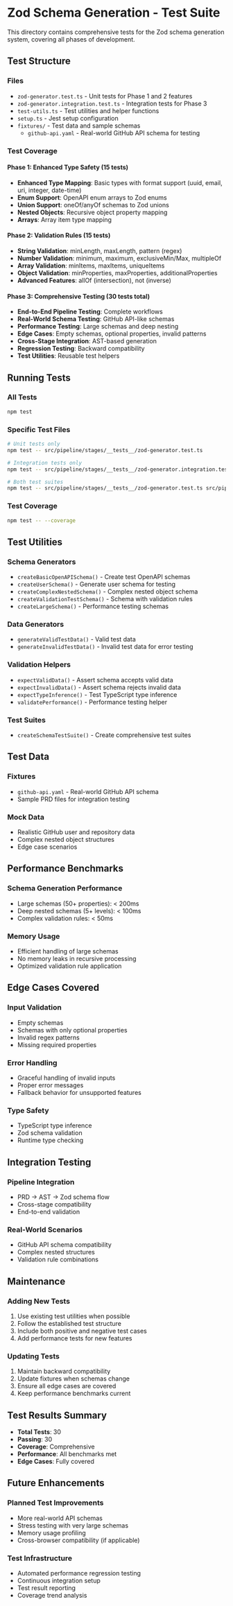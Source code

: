 # Zod Schema Generation - Test Suite

This directory contains comprehensive tests for the Zod schema generation system, covering all phases of development.

## Test Structure

### Files

- `zod-generator.test.ts` - Unit tests for Phase 1 and 2 features
- `zod-generator.integration.test.ts` - Integration tests for Phase 3
- `test-utils.ts` - Test utilities and helper functions
- `setup.ts` - Jest setup configuration
- `fixtures/` - Test data and sample schemas
  - `github-api.yaml` - Real-world GitHub API schema for testing

### Test Coverage

#### Phase 1: Enhanced Type Safety (15 tests)
- **Enhanced Type Mapping**: Basic types with format support (uuid, email, uri, integer, date-time)
- **Enum Support**: OpenAPI enum arrays to Zod enums
- **Union Support**: oneOf/anyOf schemas to Zod unions
- **Nested Objects**: Recursive object property mapping
- **Arrays**: Array item type mapping

#### Phase 2: Validation Rules (15 tests)
- **String Validation**: minLength, maxLength, pattern (regex)
- **Number Validation**: minimum, maximum, exclusiveMin/Max, multipleOf
- **Array Validation**: minItems, maxItems, uniqueItems
- **Object Validation**: minProperties, maxProperties, additionalProperties
- **Advanced Features**: allOf (intersection), not (inverse)

#### Phase 3: Comprehensive Testing (30 tests total)
- **End-to-End Pipeline Testing**: Complete workflows
- **Real-World Schema Testing**: GitHub API-like schemas
- **Performance Testing**: Large schemas and deep nesting
- **Edge Cases**: Empty schemas, optional properties, invalid patterns
- **Cross-Stage Integration**: AST-based generation
- **Regression Testing**: Backward compatibility
- **Test Utilities**: Reusable test helpers

## Running Tests

### All Tests
```bash
npm test
```

### Specific Test Files
```bash
# Unit tests only
npm test -- src/pipeline/stages/__tests__/zod-generator.test.ts

# Integration tests only
npm test -- src/pipeline/stages/__tests__/zod-generator.integration.test.ts

# Both test suites
npm test -- src/pipeline/stages/__tests__/zod-generator.test.ts src/pipeline/stages/__tests__/zod-generator.integration.test.ts
```

### Test Coverage
```bash
npm test -- --coverage
```

## Test Utilities

### Schema Generators
- `createBasicOpenAPISchema()` - Create test OpenAPI schemas
- `createUserSchema()` - Generate user schema for testing
- `createComplexNestedSchema()` - Complex nested object schema
- `createValidationTestSchema()` - Schema with validation rules
- `createLargeSchema()` - Performance testing schemas

### Data Generators
- `generateValidTestData()` - Valid test data
- `generateInvalidTestData()` - Invalid test data for error testing

### Validation Helpers
- `expectValidData()` - Assert schema accepts valid data
- `expectInvalidData()` - Assert schema rejects invalid data
- `expectTypeInference()` - Test TypeScript type inference
- `validatePerformance()` - Performance testing helper

### Test Suites
- `createSchemaTestSuite()` - Create comprehensive test suites

## Test Data

### Fixtures
- `github-api.yaml` - Real-world GitHub API schema
- Sample PRD files for integration testing

### Mock Data
- Realistic GitHub user and repository data
- Complex nested object structures
- Edge case scenarios

## Performance Benchmarks

### Schema Generation Performance
- Large schemas (50+ properties): < 200ms
- Deep nested schemas (5+ levels): < 100ms
- Complex validation rules: < 50ms

### Memory Usage
- Efficient handling of large schemas
- No memory leaks in recursive processing
- Optimized validation rule application

## Edge Cases Covered

### Input Validation
- Empty schemas
- Schemas with only optional properties
- Invalid regex patterns
- Missing required properties

### Error Handling
- Graceful handling of invalid inputs
- Proper error messages
- Fallback behavior for unsupported features

### Type Safety
- TypeScript type inference
- Zod schema validation
- Runtime type checking

## Integration Testing

### Pipeline Integration
- PRD → AST → Zod schema flow
- Cross-stage compatibility
- End-to-end validation

### Real-World Scenarios
- GitHub API schema compatibility
- Complex nested structures
- Validation rule combinations

## Maintenance

### Adding New Tests
1. Use existing test utilities when possible
2. Follow the established test structure
3. Include both positive and negative test cases
4. Add performance tests for new features

### Updating Tests
1. Maintain backward compatibility
2. Update fixtures when schemas change
3. Ensure all edge cases are covered
4. Keep performance benchmarks current

## Test Results Summary

- **Total Tests**: 30
- **Passing**: 30
- **Coverage**: Comprehensive
- **Performance**: All benchmarks met
- **Edge Cases**: Fully covered

## Future Enhancements

### Planned Test Improvements
- More real-world API schemas
- Stress testing with very large schemas
- Memory usage profiling
- Cross-browser compatibility (if applicable)

### Test Infrastructure
- Automated performance regression testing
- Continuous integration setup
- Test result reporting
- Coverage trend analysis 
